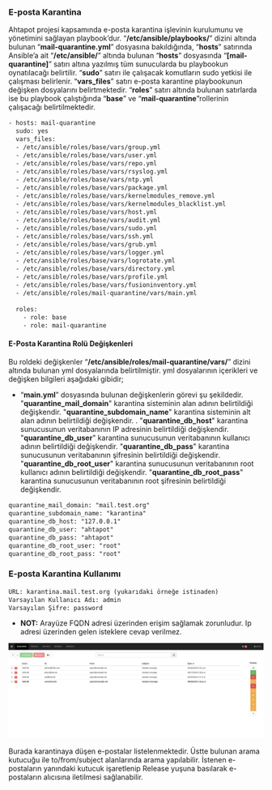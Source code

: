 
### E-posta Karantina
Ahtapot projesi kapsamında e-posta karantina işlevinin kurulumunu ve yönetimini sağlayan playbook’dur. “**/etc/ansible/playbooks/**” dizini altında bulunan “**mail-quarantine.yml**” dosyasına bakıldığında, “**hosts**” satırında Ansible’a ait “**/etc/ansible/**” altında bulunan “**hosts**” dosyasında “**[mail-quarantine]**” satırı altına yazılmış tüm sunucularda bu playbookun oynatılacağı belirtilir. “**sudo**” satırı ile çalışacak komutların sudo yetkisi ile çalışması belirlenir. “**vars_files**” satırı e-posta karantine playbookunun değişken dosyalarını belirtmektedir. “**roles**” satırı altında bulunan satırlarda ise bu playbook çalıştığında “**base**” ve “**mail-quarantine**”rollerinin çalışacağı belirtilmektedir.


```
- hosts: mail-quarantine
  sudo: yes
  vars_files:
  - /etc/ansible/roles/base/vars/group.yml
  - /etc/ansible/roles/base/vars/user.yml
  - /etc/ansible/roles/base/vars/repo.yml
  - /etc/ansible/roles/base/vars/rsyslog.yml
  - /etc/ansible/roles/base/vars/ntp.yml
  - /etc/ansible/roles/base/vars/package.yml
  - /etc/ansible/roles/base/vars/kernelmodules_remove.yml
  - /etc/ansible/roles/base/vars/kernelmodules_blacklist.yml
  - /etc/ansible/roles/base/vars/host.yml
  - /etc/ansible/roles/base/vars/audit.yml
  - /etc/ansible/roles/base/vars/sudo.yml
  - /etc/ansible/roles/base/vars/ssh.yml
  - /etc/ansible/roles/base/vars/grub.yml
  - /etc/ansible/roles/base/vars/logger.yml
  - /etc/ansible/roles/base/vars/logrotate.yml
  - /etc/ansible/roles/base/vars/directory.yml
  - /etc/ansible/roles/base/vars/profile.yml
  - /etc/ansible/roles/base/vars/fusioninventory.yml
  - /etc/ansible/roles/mail-quarantine/vars/main.yml

  roles:
    - role: base
    - role: mail-quarantine
```

#### E-Posta Karantina Rolü Değişkenleri
Bu roldeki değişkenler “**/etc/ansible/roles/mail-quarantine/vars/**” dizini altında bulunan yml dosyalarında belirtilmiştir. yml dosyalarının içerikleri ve değişken bilgileri aşağıdaki gibidir;

-   “**main.yml**” dosyasında bulunan değişkenlerin görevi şu şekildedir. "**quarantine_mail_domain**" karantina sisteminin alan adının belirtildiği değişkendir. "**quarantine_subdomain_name**" karantina sisteminin alt alan adının belirtildiği değişkendir. .  "**quarantine_db_host**" karantina sunucusunun veritabanının IP adresinin belirtildiği değişkendir.  "**quarantine_db_user**" karantina sunucusunun veritabanının kullanıcı adının belirtildiği değişkendir.  "**quarantine_db_pass**" karantina sunucusunun veritabanının şifresinin belirtildiği değişkendir.  "**quarantine_db_root_user**" karantina sunucusunun veritabanının root kullanıcı adının belirtildiği değişkendir.  "**quarantine_db_root_pass**" karantina sunucusunun veritabanının root şifresinin belirtildiği değişkendir. 

```
quarantine_mail_domain: "mail.test.org"
quarantine_subdomain_name: "karantina"
quarantine_db_host: "127.0.0.1"
quarantine_db_user: "ahtapot"
quarantine_db_pass: "ahtapot"
quarantine_db_root_user: "root"
quarantine_db_root_pass: "root"
```

### E-posta Karantina Kullanımı
```
URL: karantina.mail.test.org (yukarıdaki örneğe istinaden)
Varsayılan Kullanıcı Adı: admin
Varsayılan Şifre: password
```
- **NOT:** Arayüze FQDN adresi üzerinden erişim sağlamak zorunludur. Ip adresi üzerinden gelen isteklere cevap verilmez.

![Karantina](../img/modoboa.png)

Burada karantinaya düşen e-postalar listelenmektedir.
Üstte bulunan arama kutucuğu ile to/from/subject alanlarında arama yapılabilir.
İstenen e-postaların yanındaki kutucuk işaretlenip Release yuşuna basılarak e-postaların alıcısına iletilmesi sağlanabilir.

